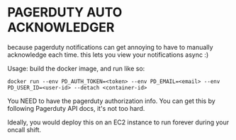 # PAGERDUTY AUTO ACKNOWLEDGER

because pagerduty notifications can get annoying to have to manually acknowledge each time. this lets you view your notifications async :)

Usage:
build the docker image, and run like so:
```
docker run --env PD_AUTH_TOKEN=<token> --env PD_EMAIL=<email> --env PD_USER_ID=<user-id> --detach <container-id>
```

You NEED to have the pagerduty authorization info. You can get this by following Pagerduty API docs, it's not too hard.

Ideally, you would deploy this on an EC2 instance to run forever during your oncall shift.
